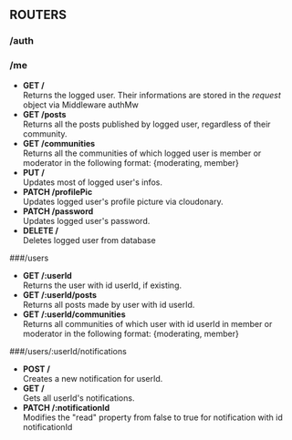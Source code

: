 ## ROUTERS
### /auth
### /me
- **GET /**<br/>
Returns the logged user. Their informations are stored in the _request_ object via Middleware authMw
- **GET /posts**<br />
Returns all the posts published by logged user, regardless of their community.
- **GET /communities**<br />
Returns all the communities of which logged user is member or moderator in the following format: {moderating, member}
- **PUT /**<br />
Updates most of logged user's infos. 
- **PATCH /profilePic**<br />
Updates logged user's profile picture via cloudonary. 
- **PATCH /password**<br />
Updates logged user's password. 
- **DELETE /**<br />
Deletes logged user from database

###/users
- **GET /:userId**<br />
Returns the user with id userId, if existing. 
- **GET /:userId/posts**<br />
Returns all posts made by user with id userId. 
- **GET /:userId/communities**<br />
Returns all communities of which user with id userId in member or moderator in the following format: {moderating, member}

###/users/:userId/notifications
- **POST /**<br />
Creates a new notification for userId.
- **GET /**<br />
Gets all userId's notifications.
- **PATCH /:notificationId**<br />
Modifies the "read" property from false to true for notification with id notificationId

